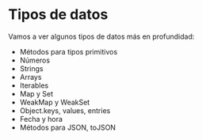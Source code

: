 # Tipos de datos

Vamos a ver algunos tipos de datos más en profundidad:

- Métodos para tipos primitivos
- Números
- Strings
- Arrays
- Iterables
- Map y Set
- WeakMap y WeakSet
- Object.keys, values, entries
- Fecha y hora
- Métodos para JSON, toJSON
